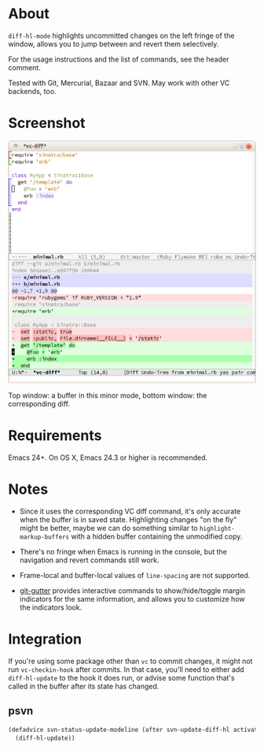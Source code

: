 About
=====

`diff-hl-mode` highlights uncommitted changes on the left fringe of the window,
allows you to jump between and revert them selectively.

For the usage instructions and the list of commands, see the header comment.

Tested with Git, Mercurial, Bazaar and SVN. May work with other VC backends, too.

Screenshot
=====

![screenie](screenshot.png)

Top window: a buffer in this minor mode, bottom window: the corresponding diff.

Requirements
=====

Emacs 24+. On OS X, Emacs 24.3 or higher is recommended.

Notes
=====

* Since it uses the corresponding VC diff command, it's only accurate when the
  buffer is in saved state. Highlighting changes "on the fly" might be better,
  maybe we can do something similar to `highlight-markup-buffers` with a hidden
  buffer containing the unmodified copy.

* There's no fringe when Emacs is running in the console, but the navigation and
  revert commands still work.

* Frame-local and buffer-local values of `line-spacing` are not supported.

* [git-gutter](https://github.com/syohex/emacs-git-gutter) provides interactive
  commands to show/hide/toggle margin indicators for the same information, and
  allows you to customize how the indicators look.

Integration
=====

If you're using some package other than `vc` to commit changes, it might
not run `vc-checkin-hook` after commits. In that case, you'll need to
either add `diff-hl-update` to the hook it does run, or advise some
function that's called in the buffer after its state has changed.

psvn
-----

```lisp
(defadvice svn-status-update-modeline (after svn-update-diff-hl activate)
  (diff-hl-update))
```
